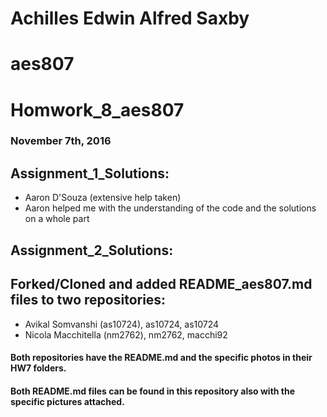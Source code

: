 # Achilles Edwin Alfred Saxby
# aes807
# Homwork_8_aes807
### November 7th, 2016

## Assignment_1_Solutions:
  - Aaron D'Souza (extensive help taken)
  - Aaron helped me with the understanding of the code and the solutions on a whole part

## Assignment_2_Solutions:
## Forked/Cloned and added README_aes807.md files to two repositories:
  - Avikal Somvanshi (as10724), as10724, as10724
  - Nicola Macchitella (nm2762), nm2762, macchi92 

#### Both repositories have the README.md and the specific photos in their HW7 folders.
#### Both README.md files can be found in this repository also with the specific pictures attached.
